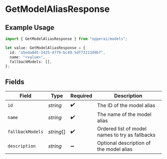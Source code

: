 # GetModelAliasResponse

## Example Usage

```typescript
import { GetModelAliasResponse } from "opperai/models";

let value: GetModelAliasResponse = {
  id: "a5eda8d5-3425-4779-bc49-5df73213d9bf",
  name: "<value>",
  fallbackModels: [],
};
```

## Fields

| Field                                           | Type                                            | Required                                        | Description                                     |
| ----------------------------------------------- | ----------------------------------------------- | ----------------------------------------------- | ----------------------------------------------- |
| `id`                                            | *string*                                        | :heavy_check_mark:                              | The ID of the model alias                       |
| `name`                                          | *string*                                        | :heavy_check_mark:                              | The name of the model alias                     |
| `fallbackModels`                                | *string*[]                                      | :heavy_check_mark:                              | Ordered list of model names to try as fallbacks |
| `description`                                   | *string*                                        | :heavy_minus_sign:                              | Optional description of the model alias         |